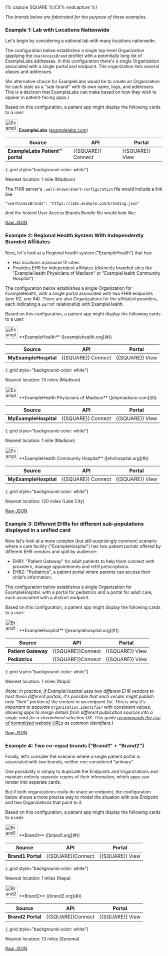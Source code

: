 {% capture SQUARE %}<span style="font-size:1em">&#9634;</span>{% endcapture %}

*The brands below are fabricated for the purpose of these examples.*

### Example 1: Lab with Locations Nationwide

Let's begin by considering a national lab with many locations nationwide.

The configuration below establishes a single top-level Organization (applying the `UserAccessBrand` profile) with a potentially long list of ExampleLabs addresses. In this configuration there's a single Organization associated with a single portal and endpoint. The organization lists several aliases and addresses.

(An alternative choice for ExampleLabs would be to create an Organization for each state as a "sub-brand" with its own name, logo, and addresses. This is a decision that ExampleLabs can make based on how they wish to appear in patient-facing apps.)

Based on this configuration, a patient app might display the following cards to a user:
<div class="bg-info" markdown="1">

<img src="Logo1.png" alt="ExampleLabs" width="40"/> **ExampleLabs** ([examplelabs.com](#))

|Source|API|Portal|
|--|--|--|
|**ExampleLabs Patient™ portal**|{{SQUARE}} Connect|{{SQUARE}} View |
{:.grid style="background-color: white"}

Nearest location: 1 mile (Madison)

</div><!-- info -->

The FHIR server's `.well-known/smart-configuration` file would include a link like

    "userAccessBrands": "https://labs.example.com/branding.json"
    
And the hosted User Access Brands Bundle file would look like:

[Raw JSON](Bundle-example1.json)


### Example 2: Regional Health System With Independently Branded Affiliates

Next, let's look at a Regional health system ("ExampleHealth") that has:

* Has locations in/around 12 cities
* Provides EHR for independent affiliates (distinctly branded sites like "ExampleHealth Physicians of Madison" or "ExampleHealth Community Hospital")

The configuration below establishes a single Organization for ExampleHealth, with a single portal associated with two FHIR endpoints (one R2, one R4). There are also Organizations for the affiliated providers, each indicating a `partOf`  relationship with ExampleHealth.

Based on this configuration, a patient app might display the following cards to a user:

<div class="bg-info" markdown="1">
<img src="Logo2.png" alt="ExampleHealth" width="40"/>  **ExampleHealth** ([examplehealth.org](#))

|Source|API|Portal|
|--|--|--|
|**MyExampleHospital**| {{SQUARE}}  Connect|{{SQUARE}} View |
{:.grid style="background-color: white"}

Nearest location: 13 miles (Madison)
</div><!-- info -->

<div class="bg-info" markdown="1">
<img src="Logo8.png" alt="ExampleHealth Physicians of Madison" width="40"/> **ExampleHealth Physicians of Madison** ([ehpmadison.com](#))

|Source|API|Portal|
|--|--|--|
|**MyExampleHospital**| {{SQUARE}}  Connect|{{SQUARE}} View |
{:.grid style="background-color: white"}

Nearest location: 1 mile (Madison)
</div><!-- info -->

<div class="bg-info" markdown="1">
<img src="Logo5.svg" alt="ExampleHealth Community Hospital" width="40"/>  **ExampleHealth Community Hospital** ([ehchospital.org](#))

|Source|API|Portal|
|--|--|--|
|**MyExampleHospital**| {{SQUARE}}  Connect|{{SQUARE}} View |
{:.grid style="background-color: white"}

Nearest location: 120 miles (Lake City)
</div><!-- info -->

[Raw JSON](Bundle-example2.json)

### Example 3: Different EHRs for different sub-populations displayed in a unified card

Now let's look at a more complex (but still surprisingly common) scenario where a care facility ("ExampleHospital") has two patient portals offered by different EHR vendors and split by audience:

* EHR1: "Patient Gateway" for adult patients to help them connect with providers, manage appointments and refill prescriptions.
* EHR2: "Pediatrics", a patient portal where parents can access their child's information.

The configuration below establishes a single Organization for ExampleHospital, with a portal for pediatrics and a portal for adult care, each associated with a distinct endpoint.

Based on this configuration, a patient app might display the following cards to a user:

<div class="bg-info" markdown="1">
<img src="Logo9.svg" alt="Brand1" width="40"/> **ExampleHospital** ([examplehospital.org](#))

|Source|API|Portal|
|--|--|--|
|**Patient Gateway**|{{SQUARE}}Connect|{{SQUARE}} View|
|**Pediatrics**|{{SQUARE}}Connect|{{SQUARE}} View|
{:.grid style="background-color: white"}

Nearest location: 1 miles (Napa)
</div><!-- info -->


*(Note: In practice, if ExampleHospital uses two different EHR vendors to host these different portals, it's possible that each vendor might publish only "their" portion of the content in an endpoint list. This is why it's important to populate `Organization.identifier` with consistent values, allowing apps to merge details from different publication sources into a single card for a streamlined selection UX. This guide [recommends the use of normalized website URLs](brands.html#consistent-identifiers-for-organizations) as common identifiers.)*


[Raw JSON](Bundle-example3.json)


### Example 4: Two co-equal brands ("Brand1" + "Brand2")

Finally, let's consider the scenario where a single patient portal is associated with two brands, neither one considered "primary".

One possibility is simply to duplicate the Endpoints and Organizations and maintain entirely separate copies of their information, which apps can render into separate cards.

But if both organizations really do share an endpoint, the configuration below shows a more precise way to model the situation with one Endpoint and two Organizations that point to it.

Based on this configuration, a patient app might display the following cards to a user:

<div class="bg-info" markdown="1">
<img src="Logo10.svg" alt="Brand1" width="40"/> **Brand1** ([brand1.org](#))

|Source|API|Portal|
|--|--|--|
|**Brand1 Portal**|{{SQUARE}}Connect|{{SQUARE}} View|
{:.grid style="background-color: white"}

Nearest location: 1 miles (Napa)
</div><!-- info -->

<div class="bg-info" markdown="1">
<img src="Logo11.svg" alt="Brand2" width="40"/> **Brand2** ([brand2.org](#))

|Source|API|Portal|
|--|--|--|
|**Brand2 Portal**|{{SQUARE}}Connect|{{SQUARE}} View|
{:.grid style="background-color: white"}

Nearest location: 13 miles (Sonoma)
</div><!-- info -->


[Raw JSON](Bundle-example4.json)
